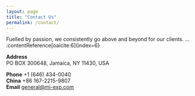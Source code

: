 ```yaml
---
layout: page
title: "Contact Us"
permalink: /contact/
---
```


Fuelled by passion, we consistently go above and beyond for our clients. … :contentReference[oaicite:6]{index=6}

**Address**  
PO BOX 300648, Jamaica, NY 11430, USA

**Phone** +1 (646) 434-0040  
**China** +86 167-2215-9807  
**Email** <general@mi-exp.com>

